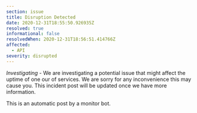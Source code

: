 ```yaml
---
section: issue
title: Disruption Detected
date: 2020-12-31T18:55:50.926935Z
resolved: true
informational: false
resolvedWhen: 2020-12-31T18:56:51.414766Z
affected:
  - API
severity: disrupted
---
```

*Investigating* - We are investigating a potential issue that might affect the uptime of one our of services. We are sorry for any inconvenience this may cause you. This incident post will be updated once we have more information.

This is an automatic post by a monitor bot.
        